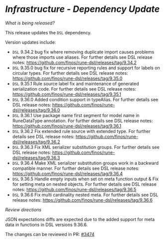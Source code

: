 # _Infrastructure - Dependency Update_

_What is being released?_

This release updates the `DSL` dependency.

Version updates include:
- `DSL` 9.34.2 bug fix where removing duplicate import causes problems where those imports use aliases. For further details see DSL release notes: https://github.com/finos/rune-dsl/releases/tag/9.34.2
- `DSL` 9.35.0 bug fix for recursive reporting rules and support for labels on circular types. For further details see DSL release notes: https://github.com/finos/rune-dsl/releases/tag/9.35.0
- `DSL` 9.35.1 Rule source label fix and maintenance of generated serialization code. For further details see DSL release notes: https://github.com/finos/rune-dsl/releases/tag/9.35.1
- `DSL` 9.36.0 Added condition support in typeAlias. For further details see DSL release notes: https://github.com/finos/rune-dsl/releases/tag/9.36.0
- `DSL` 9.36.1 Use package name first segment for model name in RuneDataType annotation. For further details see DSL release notes: https://github.com/finos/rune-dsl/releases/tag/9.36.1
- `DSL` 9.36.2 Fix extended rule source with extended type. For further details see DSL release notes: https://github.com/finos/rune-dsl/releases/tag/9.36.2
- `DSL` 9.36.3 Fix XML serializer substitution groups. For further details see DSL release notes: https://github.com/finos/rune-dsl/releases/tag/9.36.3
- `DSL` 9.36.4 Make XML serializer substitution groups work in a backward compatible manner. For further details see DSL release notes: https://github.com/finos/rune-dsl/releases/tag/9.36.4
- `DSL` 9.36.5 Handle empty inputs when set on meta function output & Fix for setting meta on nested objects. For further details see DSL release notes: https://github.com/finos/rune-dsl/releases/tag/9.36.5
- `DSL` 9.36.6 Fix multi cardinality nested meta. For further details see DSL release notes: https://github.com/finos/rune-dsl/releases/tag/9.36.6

_Review directions_

JSON expectations diffs are expected due to the added support for meta data in functions in DSL versions 9.36.6.

The changes can be reviewed in PR: [#3474](https://github.com/finos/common-domain-model/pull/3474) 
